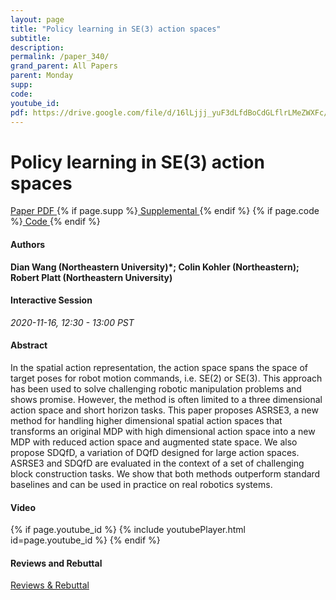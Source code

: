 ```yaml
---
layout: page
title: "Policy learning in SE(3) action spaces"
subtitle: 
description:
permalink: /paper_340/
grand_parent: All Papers
parent: Monday
supp: 
code: 
youtube_id: 
pdf: https://drive.google.com/file/d/16lLjjj_yuF3dLfdBoCdGLflrLMeZWXFc/view
---
```


# Policy learning in SE(3) action spaces

<a href="https://drive.google.com/file/d/16lLjjj_yuF3dLfdBoCdGLflrLMeZWXFc/view" target="_blank" rel="noopener noreferrer" class="btn btn-blue"><i class="fa fa-file-text-o" aria-hidden="true"></i> Paper PDF </a> {% if page.supp %}<a href="" target="_blank" rel="noopener noreferrer" class="btn btn-green"><i class="fa fa-file-text-o" aria-hidden="true"></i> Supplemental </a>{% endif %} {% if page.code %}<a href="" target="_blank" rel="noopener noreferrer" class="btn"><i class="fa fa-github" aria-hidden="true"></i> Code </a>{% endif %} 

#### Authors
**Dian Wang (Northeastern University)*; Colin Kohler (Northeastern); Robert Platt (Northeastern University)**

#### Interactive Session
*2020-11-16, 12:30 - 13:00 PST* 

#### Abstract
In the spatial action representation, the action space spans the space of target poses for robot motion commands, i.e. SE(2) or SE(3). This approach has been used to solve challenging robotic manipulation problems and shows promise. However, the method is often limited to a three dimensional action space and short horizon tasks. This paper proposes ASRSE3, a new method for handling higher dimensional spatial action spaces that transforms an original MDP with high dimensional action space into a new MDP with reduced action space and augmented state space. We also propose SDQfD, a variation of DQfD designed for large action spaces. ASRSE3 and SDQfD are evaluated in the context of a set of challenging block construction tasks. We show that both methods outperform standard baselines and can be used in practice on real robotics systems.

#### Video
{% if page.youtube_id %}
{% include youtubePlayer.html id=page.youtube_id %}
{% endif %}

#### Reviews and Rebuttal
<a href="https://drive.google.com/file/d/1K9kQzKnNMLs9753Cah6vXTqBDj4Hltrs/view" target="_blank" rel="noopener noreferrer" class="btn btn-purple"><i class="fa fa-pencil-square-o" aria-hidden="true"></i> Reviews & Rebuttal </a>

